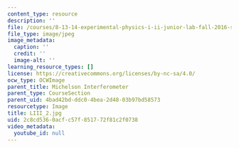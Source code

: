 ```yaml
---
content_type: resource
description: ''
file: /courses/8-13-14-experimental-physics-i-ii-junior-lab-fall-2016-spring-2017/2c8cd5360acfc57f851772f81c2f0738_LIII_2.jpg
file_type: image/jpeg
image_metadata:
  caption: ''
  credit: ''
  image-alt: ''
learning_resource_types: []
license: https://creativecommons.org/licenses/by-nc-sa/4.0/
ocw_type: OCWImage
parent_title: Michelson Interferometer
parent_type: CourseSection
parent_uid: 4bad42bd-ddc0-4bea-2d48-03b97bd58573
resourcetype: Image
title: LIII_2.jpg
uid: 2c8cd536-0acf-c57f-8517-72f81c2f0738
video_metadata:
  youtube_id: null
---
```

